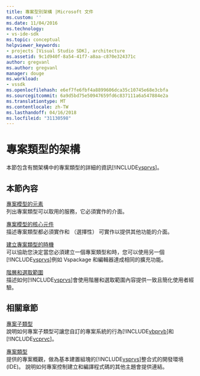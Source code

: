 ```yaml
---
title: 專案型別架構 |Microsoft 文件
ms.custom: ''
ms.date: 11/04/2016
ms.technology:
- vs-ide-sdk
ms.topic: conceptual
helpviewer_keywords:
- projects [Visual Studio SDK], architecture
ms.assetid: 9c1d940f-8a54-41f7-a8aa-c870e324371c
author: gregvanl
ms.author: gregvanl
manager: douge
ms.workload:
- vssdk
ms.openlocfilehash: e6ef7fe6fbf4a8899606dca35c10745e68e3cbfa
ms.sourcegitcommit: 6a9d5bd75e50947659fd6c837111a6a547884e2a
ms.translationtype: MT
ms.contentlocale: zh-TW
ms.lasthandoff: 04/16/2018
ms.locfileid: "31130598"
---
```

# <a name="project-types-architecture"></a>專案類型的架構
本節包含有關架構中的專案類型的詳細的資訊[!INCLUDE[vsprvs](../../code-quality/includes/vsprvs_md.md)]。  
  
## <a name="in-this-section"></a>本節內容  
 [專案模型的元素](../../extensibility/internals/elements-of-a-project-model.md)  
 列出專案類型可以取用的服務，它必須實作的介面。  
  
 [專案模型的核心元件](../../extensibility/internals/project-model-core-components.md)  
 描述專案類型都必須實作和 （選擇性） 可實作以提供其他功能的介面。  
  
 [建立專案類型的時機](../../extensibility/internals/when-to-create-project-types.md)  
 可以協助您決定當您必須建立一個專案類型和時，您可以使用另一個[!INCLUDE[vsprvs](../../code-quality/includes/vsprvs_md.md)]例如 Vspackage 和編輯器達成相同的擴充功能。  
  
 [階層和選取範圍](../../extensibility/internals/hierarchies-and-selection.md)  
 描述如何[!INCLUDE[vsprvs](../../code-quality/includes/vsprvs_md.md)]會使用階層和選取範圍內容提供一致且簡化使用者經驗。  
  
## <a name="related-sections"></a>相關章節  
 [專案子類型](../../extensibility/internals/project-subtypes.md)  
 說明如何專案子類型可讓您自訂的專案系統的行為[!INCLUDE[vbprvb](../../code-quality/includes/vbprvb_md.md)]和[!INCLUDE[vcprvc](../../code-quality/includes/vcprvc_md.md)]。  
  
 [專案類型](../../extensibility/internals/project-types.md)  
 提供的專案概觀，做為基本建置組塊的[!INCLUDE[vsprvs](../../code-quality/includes/vsprvs_md.md)]整合式的開發環境 (IDE)。 說明如何專案控制建立和編譯程式碼的其他主題會提供連結。